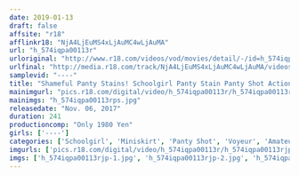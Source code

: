 ```yaml
---
date: 2019-01-13
draft: false
affsite: "r18"
afflinkr18: "NjA4LjEuMS4xLjAuMC4wLjAuMA"
url: "h_574iqpa00113r"
urloriginal: "http://www.r18.com/videos/vod/movies/detail/-/id=h_574iqpa00113r"
urlfinal: "http://media.r18.com/track/NjA4LjEuMS4xLjAuMC4wLjAuMA/videos/vod/movies/detail/-/id=h_574iqpa00113r"
samplevid: "----"
title: "Shameful Panty Stains! Schoolgirl Panty Stain Panty Shot Action 30 Girls/4 Hours"
mainimgurl: "pics.r18.com/digital/video/h_574iqpa00113r/h_574iqpa00113rps.jpg"
mainimgs: "h_574iqpa00113rps.jpg"
releasedate: "Nov. 06, 2017"
duration: 241
productioncomp: "Only 1980 Yen"
girls: ['----']
categories: ['Schoolgirl', 'Miniskirt', 'Panty Shot', 'Voyeur', 'Amateur', 'Compilation', 'Over 4 Hours', 'Sale (limited time)']
imgurls: ['pics.r18.com/digital/video/h_574iqpa00113r/h_574iqpa00113rjp-1.jpg', 'pics.r18.com/digital/video/h_574iqpa00113r/h_574iqpa00113rjp-2.jpg', 'pics.r18.com/digital/video/h_574iqpa00113r/h_574iqpa00113rjp-3.jpg', 'pics.r18.com/digital/video/h_574iqpa00113r/h_574iqpa00113rjp-4.jpg', 'pics.r18.com/digital/video/h_574iqpa00113r/h_574iqpa00113rjp-5.jpg', 'pics.r18.com/digital/video/h_574iqpa00113r/h_574iqpa00113rjp-6.jpg', 'pics.r18.com/digital/video/h_574iqpa00113r/h_574iqpa00113rjp-7.jpg', 'pics.r18.com/digital/video/h_574iqpa00113r/h_574iqpa00113rjp-8.jpg', 'pics.r18.com/digital/video/h_574iqpa00113r/h_574iqpa00113rjp-9.jpg', 'pics.r18.com/digital/video/h_574iqpa00113r/h_574iqpa00113rjp-10.jpg', 'pics.r18.com/digital/video/h_574iqpa00113r/h_574iqpa00113rjp-11.jpg', 'pics.r18.com/digital/video/h_574iqpa00113r/h_574iqpa00113rjp-12.jpg', 'pics.r18.com/digital/video/h_574iqpa00113r/h_574iqpa00113rjp-13.jpg', 'pics.r18.com/digital/video/h_574iqpa00113r/h_574iqpa00113rjp-14.jpg', 'pics.r18.com/digital/video/h_574iqpa00113r/h_574iqpa00113rjp-15.jpg', 'pics.r18.com/digital/video/h_574iqpa00113r/h_574iqpa00113rjp-16.jpg', 'pics.r18.com/digital/video/h_574iqpa00113r/h_574iqpa00113rjp-17.jpg', 'pics.r18.com/digital/video/h_574iqpa00113r/h_574iqpa00113rjp-18.jpg', 'pics.r18.com/digital/video/h_574iqpa00113r/h_574iqpa00113rjp-19.jpg', 'pics.r18.com/digital/video/h_574iqpa00113r/h_574iqpa00113rjp-20.jpg']
imgs: ['h_574iqpa00113rjp-1.jpg', 'h_574iqpa00113rjp-2.jpg', 'h_574iqpa00113rjp-3.jpg', 'h_574iqpa00113rjp-4.jpg', 'h_574iqpa00113rjp-5.jpg', 'h_574iqpa00113rjp-6.jpg', 'h_574iqpa00113rjp-7.jpg', 'h_574iqpa00113rjp-8.jpg', 'h_574iqpa00113rjp-9.jpg', 'h_574iqpa00113rjp-10.jpg', 'h_574iqpa00113rjp-11.jpg', 'h_574iqpa00113rjp-12.jpg', 'h_574iqpa00113rjp-13.jpg', 'h_574iqpa00113rjp-14.jpg', 'h_574iqpa00113rjp-15.jpg', 'h_574iqpa00113rjp-16.jpg', 'h_574iqpa00113rjp-17.jpg', 'h_574iqpa00113rjp-18.jpg', 'h_574iqpa00113rjp-19.jpg', 'h_574iqpa00113rjp-20.jpg']
---
```


